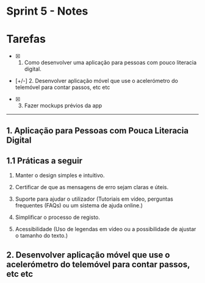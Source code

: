 # Sprint 5 - Notes 

# Tarefas

- [x]  1. Como desenvolver uma aplicação para pessoas com pouco literacia digital.
   
- [+/-]  2. Desenvolver aplicação móvel que use o acelerómetro do telemóvel para contar passos, etc etc
  
- [x]  3. Fazer mockups prévios da app


--------------------------

## 1. Aplicação para Pessoas com Pouca Literacia Digital

## 1.1 Práticas a seguir

1. Manter o design simples e intuitivo.
   
2. Certificar de que as mensagens de erro sejam claras e úteis.

3. Suporte para ajudar o utilizador (Tutoriais em vídeo, perguntas frequentes (FAQs) ou um sistema de ajuda online.)
   
4. Simplificar o processo de registo.
   
5. Acessibilidade (Uso de legendas em vídeo ou a possibilidade de ajustar o tamanho do texto.)


## 2. Desenvolver aplicação móvel que use o acelerómetro do telemóvel para contar passos, etc etc

  


